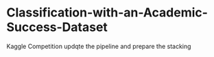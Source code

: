 # Classification-with-an-Academic-Success-Dataset
Kaggle Competition
updqte the pipeline and prepare the stacking 